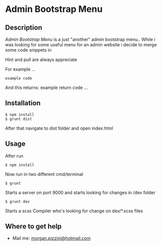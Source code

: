 # Admin Bootstrap Menu

## Description

_Admin Bootstrap Menu_ is a just "another" admin bootstrap menu..
While i was looking for some useful menu for an admin website i decide to merge some code snippets in 

Hint and pull are always appreciate

For example ...

    example code
    
And this returns:
    example return code
    ...

## Installation

```
$ npm install
$ grunt dist
```
After that navigate to dist folder and open index.html

## Usage

After run
```
$ npm install
```
Now run in two different cmd/terminal
```
$ grunt
```
Starts a server on port 9000 and starts looking for changes in /dev folder
```
$ grunt dev
```
Starts a scss Compiler who's looking for change on dev/*.scss files

## Where to get help

* Mail me: morgan.pizzini@hotmail.com
